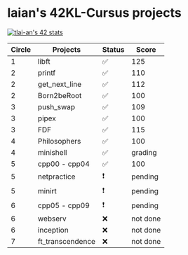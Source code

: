 # laian's 42KL-Cursus projects

[![tlai-an's 42 stats](https://badge42.vercel.app/api/v2/cleqyjybj00110gmu3g3si2xn/stats?cursusId=21&coalitionId=182)](https://github.com/JaeSeoKim/badge42)

|Circle   |Projects         |Status            |Score   |
|---------|-----------------|------------------|--------|
|1        |libft            |:white_check_mark:|125     |
|2        |printf           |:white_check_mark:|110     |
|2        |get_next_line    |:white_check_mark:|112     |
|2        |Born2beRoot      |:white_check_mark:|100     |
|3        |push_swap        |:white_check_mark:|109     |
|3        |pipex            |:white_check_mark:|100     |
|3        |FDF              |:white_check_mark:|115     |
|4        |Philosophers     |:white_check_mark:|100     |
|4        |minishell        |:white_check_mark:|grading |
|5        |cpp00 - cpp04    |:white_check_mark:|100     |
|5        |netpractice      |:exclamation:     |pending |
|5        |minirt           |:exclamation:     |pending |
|6        |cpp05 - cpp09    |:exclamation:     |pending |
|6        |webserv          |:x:               |not done|
|6        |inception        |:x:               |not done|
|7        |ft_transcendence |:x:               |not done|
